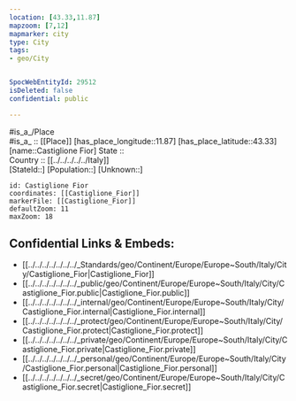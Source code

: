 ```yaml
---
location: [43.33,11.87] 
mapzoom: [7,12] 
mapmarker: city 
type: City
tags:
- geo/City


SpocWebEntityId: 29512
isDeleted: false
confidential: public

---
```

#is_a_/Place  
#is_a_ :: [[Place]] 
[has_place_longitude::11.87] 
[has_place_latitude::43.33] 
[name::Castiglione Fior] 
State ::  
Country :: [[../../../../../Italy]]  
[StateId::] 
[Population::] 
[Unknown::] 


```leaflet
id: Castiglione Fior
coordinates: [[Castiglione_Fior]] 
markerFile: [[Castiglione_Fior]] 
defaultZoom: 11 
maxZoom: 18
```


## Confidential Links & Embeds: 
- [[../../../../../../../_Standards/geo/Continent/Europe/Europe~South/Italy/City/Castiglione_Fior|Castiglione_Fior]] 
- [[../../../../../../../_public/geo/Continent/Europe/Europe~South/Italy/City/Castiglione_Fior.public|Castiglione_Fior.public]] 
- [[../../../../../../../_internal/geo/Continent/Europe/Europe~South/Italy/City/Castiglione_Fior.internal|Castiglione_Fior.internal]] 
- [[../../../../../../../_protect/geo/Continent/Europe/Europe~South/Italy/City/Castiglione_Fior.protect|Castiglione_Fior.protect]] 
- [[../../../../../../../_private/geo/Continent/Europe/Europe~South/Italy/City/Castiglione_Fior.private|Castiglione_Fior.private]] 
- [[../../../../../../../_personal/geo/Continent/Europe/Europe~South/Italy/City/Castiglione_Fior.personal|Castiglione_Fior.personal]] 
- [[../../../../../../../_secret/geo/Continent/Europe/Europe~South/Italy/City/Castiglione_Fior.secret|Castiglione_Fior.secret]] 
